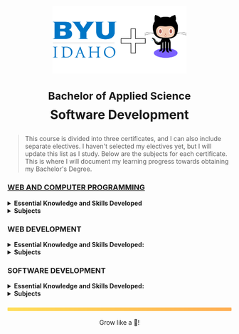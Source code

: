 <h1 align="center">
    <img 
        alt="BYU-Idaho"
        title="BYU-Idaho Logo" 
        src="./.github/assets/logo-github.svg" 
        width="60%"
    />

<sup>Bachelor of Applied Science</sup><br>
<b>Software Development</b>
</h1>

> This course is divided into three certificates, and I can also include separate electives. I haven't selected my electives yet, but I will update this list as I study. Below are the subjects for each certificate. This is where I will document my learning progress towards obtaining my Bachelor's Degree.

### [WEB AND COMPUTER PROGRAMMING](web-and-computer-programming\README.md)
<details>
    <summary><b>Essential Knowledge and Skills Developed</b></summary>
    - Write programs to accomplish meaningful tasks in a variety of domains.<br>
    - Design websites that are visually appealing and effective.<br>
    - Develop dynamic webpages that follow industry standards and best practices.<br>
    - Learn and apply new technology and techniques in future programming.<br><br>  
</details>
<details>
    <summary><b>Subjects</b></summary><br>    
    - <a src="https://github.com/Raphael-GC/byu-codes/tree/main/web-and-computer-programming/cse-110">CSE 110 - Intro to Programming</a><br> 
    - <a src="">WDD 130 - Web Fundamentals</a><br>
    - <a src="">CSE 111 - Programming with Functions</a><br>
    - <a src="">CSE 210 - Programming with Classes</a><br>
    - <a src="">WDD 131 - Dynamic Web Fundamentals</a><br>
    - <a src="">WDD 231 - Web Frontend Development</a><br>
</details>

### WEB DEVELOPMENT
<details>
    <summary><b>Essential Knowledge and Skills Developed:</b></summary><br>
    - Learn the basics of web development.<br>
    - Demonstrate skills in HTML, CSS, Javascript, databases, and server-side development using PHP or .NETNode.<br>
    - Write operational code to pass and obtain data from a server including PHP and JavaScript.<br>
    - Inject data into the DOM (document object model) for dynamic web site applications.<br>
    - Show skill with database servers (Relational and NoSQL) and tools to design and build basic databases needed for dynamic web applications.<br>
    - Demonstrate proficiency in SQL code to implement a CRUD (Create, Read, Update, and Delete) management tool using a web interface.<br>
    - Use code to solve problems.<br><br>
</details>
    
<details>
    <summary><b>Subjects</b></summary>      
    - <a src="">ITM 111 - Introduction to Databases</a><br>
    - <a src="">WDD 330 - Web Frontend Development II</a><br>
    - <a src="">CSE 340 - Web Backend Development</a><br>
    - <a src="">CSE 341 - Web Services</a><br>
    - <a src="">WDD 430 - Web Full-Stack Development</a><br>       
</details>

### SOFTWARE DEVELOPMENT
<details>
    <summary><b>Essential Knowledge and Skills Developed:</b></summary><br>
    - Develop software to solve meaningful problems in a variety of domains.<br>
    - Systematically evaluate the pros and cons of alternative solutions.<br>
    - Prepare and execute software test plans.<br>
    - Be self-reliant learners.<br>
    - Demonstrate effective skills related to getting a job as a software developer.<br>
    - Demonstrate the traits of an effective team member.<br><br>
</details>    
<details>
    <summary><b>Subjects</b></summary>      
    - <a src="">CSE 212 - Programming w/Data Struct</a><br>
    - <a src="">CSE 270 - Software Testing II</a><br>
    - <a src="">CSE 300 - Professional Readiness</a><br>
    - <a src="">CSE 325 - .NET Software Development</a><br>
    - <a src="">CSE 370 - Software Eng. Principles</a><br>       
</details>

<br>
<img src="./.github/assets/gradient-bar.svg" width="100%" height="8px"/>
<p align="center">Grow like a 🌳!</p>